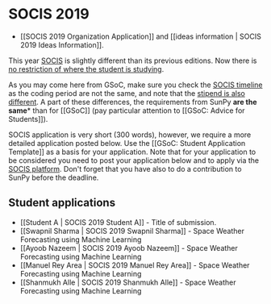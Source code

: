 # SOCIS 2019

* [[SOCIS 2019 Organization Application]] and [[ideas information | SOCIS 2019 Ideas Information]].

This year [SOCIS](https://socis.esa.int/) is slightly different than its previous editions. Now
there is [no restriction of where the student is studying](https://socis.esa.int/frequently-asked-questions/).

As you may come here from GSoC, make sure you check the [SOCIS
timeline](https://socis.esa.int/timeline/) as the coding period are not the same, and note that
the [stipend is also different](https://socis.esa.int/frequently-asked-questions/).
A part of these differences, the requirements from SunPy **are the same*** than for [[GSoC]]
(pay particular attention to [[GSoC: Advice for Students]]).

SOCIS application is very short (300 words), however, we require a more detailed
application posted below. Use the [[GSoC: Student Application Template]] as a basis for your application. Note that for your application to be considered you need to post your application below and to apply via the [SOCIS platform](https://socis.esa.int/students/).
Don't forget that you have also to do a contribution to SunPy before the deadline.

## Student applications

* [[Student A | SOCIS 2019 Student A]] - Title of submission.
* [[Swapnil Sharma | SOCIS 2019 Swapnil Sharma]] - Space Weather Forecasting using Machine Learning
* [[Ayoob Nazeem | SOCIS 2019 Ayoob Nazeem]] - Space Weather Forecasting using Machine Learning
* [[Manuel Rey Area | SOCIS 2019 Manuel Rey Area]] - Space Weather Forecasting using Machine Learning
* [[Shanmukh Alle | SOCIS 2019 Shanmukh Alle]] - Space Weather Forecasting using Machine Learning